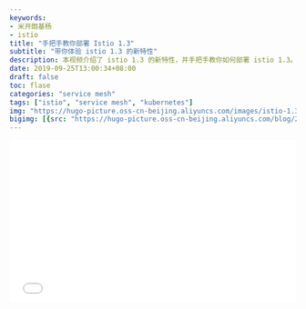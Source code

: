 ```yaml
---
keywords:
- 米开朗基杨 
- istio
title: "手把手教你部署 Istio 1.3"
subtitle: "带你体验 istio 1.3 的新特性"
description: 本视频介绍了 istio 1.3 的新特性，并手把手教你如何部署 istio 1.3。
date: 2019-09-25T13:00:34+08:00
draft: false
toc: flase 
categories: "service mesh"
tags: ["istio", "service mesh", "kubernetes"]
img: "https://hugo-picture.oss-cn-beijing.aliyuncs.com/images/istio-1.3-tour.png"
bigimg: [{src: "https://hugo-picture.oss-cn-beijing.aliyuncs.com/blog/2019-04-27-080627.jpg"}]
---
```


<!--more-->

<div style="position: relative; padding-bottom: 56.25%; height: 0; overflow: hidden;">
  <iframe src="//player.bilibili.com/player.html?aid=68855878&cid=119333141&page=1" style="position: absolute; top: 0; left: 0; width: 100%; height: 100%; border:0;" allowfullscreen="true"></iframe>
</div>
